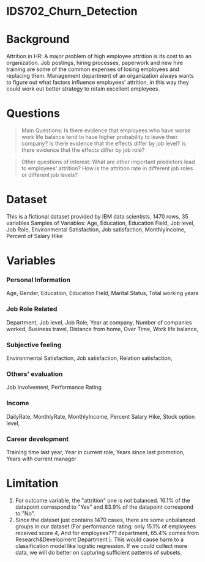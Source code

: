 # IDS702_Churn_Detection

# Background
Attrition in HR:
A major problem of high employee attrition is its cost to an organization. Job postings, hiring processes, paperwork and new hire training are some of the common expenses of losing employees and replacing them. Management department of an organization always wants to figure out what factors influence employees' attrition, in this way they could work out better strategy to retain excellent employees.


# Questions
> Main Questions:
Is there evidence that employees who have worse work life balance tend to have higher probability to leave their company? 
Is there evidence that the effects differ by job level? 
Is there evidence that the effects differ by job role? 

> Other questions of interest:
What are other important predictors lead to employees' attrition?
How is the attrition rate in different job roles or different job levels? 


# Dataset
This is a fictional dataset provided by IBM data scientists.
1470 rows, 35 variables
Samples of Variables: Age, Education, Education Field, Job level, Job Role, Environmental Satisfaction, Job satisfaction, MonthlyIncome, Percent of Salary Hike

# Variables
### Personal Information 
Age, Gender, Education, Education Field, Marital Status, Total working years
### Job Role Related
Department, Job level, Job Role, Year at company, Number of companies worked, Business travel, Distance from home, Over Time, Work life balance, 
### Subjective feeling 
Environmental Satisfaction, Job satisfaction, Relation satisfaction, 
### Others' evaluation
Job Involvement, Performance Rating
### Income
DailyRate, MonthlyRate, MonthlyIncome, Percent Salary Hike, Stock option level, 
### Career development
Training time last year, Year in current role, Years since last promotion, Years with current manager

# Limitation
1. For outcome variable, the "attrition" one is not balanced. 16.1% of the datapoint correspond to "Yes" and 83.9% of the datapoint correspond to "No".
2. Since the dataset just contains 1470 cases, there are some unbalanced groups in our dataset (For performance rating: only 15.1% of employees received score 4, And for employees??? department,  65.4% comes from Research&Development Department ). This would cause harm to a classification model like logistic regression. If we could collect more data, we will do better on capturing sufficient patterns of subsets.
